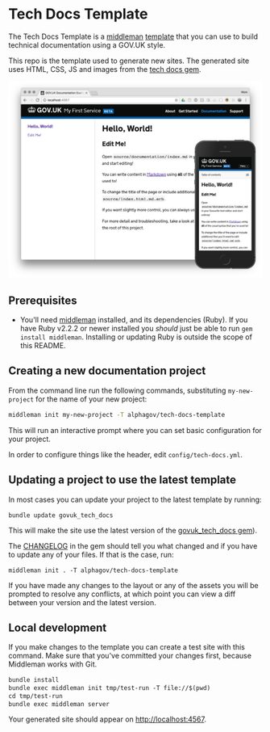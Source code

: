# Tech Docs Template

The Tech Docs Template is a [middleman][mm] [template][mmt] that
you can use to build technical documentation using a GOV.UK style.

This repo is the template used to generate new sites. The generated site uses HTML,
CSS, JS and images from the [tech docs gem](https://github.com/alphagov/tech-docs-gem).

![Screenshot of Example Documentation](/screenshots/composite.png)

## Prerequisites

- You'll need [middleman][mm] installed, and its dependencies (Ruby). If you have Ruby v2.2.2 or newer installed you _should_ just be able to run `gem install middleman`. Installing or updating Ruby is outside the scope of this README.

## Creating a new documentation project

From the command line run the following commands, substituting `my-new-project`
for the name of your new project:

```bash
middleman init my-new-project -T alphagov/tech-docs-template
```

This will run an interactive prompt where you can set basic configuration for
your project.

In order to configure things like the header, edit `config/tech-docs.yml`.

## Updating a project to use the latest template

In most cases you can update your project to the latest template by running:

```
bundle update govuk_tech_docs
```

This will make the site use the latest version of the [govuk_tech_docs gem](https://github.com/alphagov/tech-docs-gem)).

The [CHANGELOG](https://github.com/alphagov/tech-docs-gem/blob/master/CHANGELOG.md) in the gem should tell you what changed and if you have to update any of your files. If that is the case, run:

```
middleman init . -T alphagov/tech-docs-template
```

If you have made any changes to the layout or any of the assets you will be
prompted to resolve any conflicts, at which point you can view a diff between
your version and the latest version.

## Local development

If you make changes to the template you can create a test site with this command.
Make sure that you've committed your changes first, because Middleman works with Git.

```
bundle install
bundle exec middleman init tmp/test-run -T file://$(pwd)
cd tmp/test-run
bundle exec middleman server
```

Your generated site should appear on <http://localhost:4567>.

[mm]: https://middlemanapp.com/
[mmt]: https://middlemanapp.com/advanced/project_templates/
